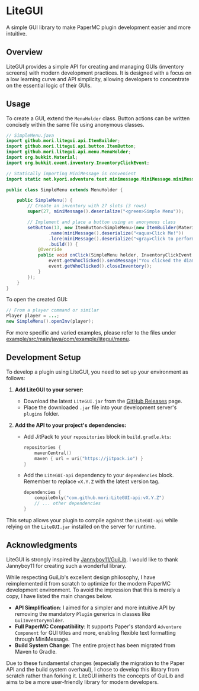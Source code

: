 # LiteGUI

A simple GUI library to make PaperMC plugin development easier and more intuitive.

## Overview

LiteGUI provides a simple API for creating and managing GUIs (inventory screens) with modern development practices.
It is designed with a focus on a low learning curve and API simplicity, allowing developers to concentrate on the essential logic of their GUIs.

## Usage

To create a GUI, extend the `MenuHolder` class. Button actions can be written concisely within the same file using anonymous classes.

```java
// SimpleMenu.java
import github.mori.litegui.api.ItemBuilder;
import github.mori.litegui.api.button.ItemButton;
import github.mori.litegui.api.menu.MenuHolder;
import org.bukkit.Material;
import org.bukkit.event.inventory.InventoryClickEvent;

// Statically importing MiniMessage is convenient
import static net.kyori.adventure.text.minimessage.MiniMessage.miniMessage;

public class SimpleMenu extends MenuHolder {

    public SimpleMenu() {
        // Create an inventory with 27 slots (3 rows)
        super(27, miniMessage().deserialize("<green>Simple Menu"));

        // Implement and place a button using an anonymous class
        setButton(13, new ItemButton<SimpleMenu>(new ItemBuilder(Material.DIAMOND)
                .name(miniMessage().deserialize("<aqua>Click Me!"))
                .lore(miniMessage().deserialize("<gray>Click to perform an action."))
                .build()) {
            @Override
            public void onClick(SimpleMenu holder, InventoryClickEvent event) {
                event.getWhoClicked().sendMessage("You clicked the diamond!");
                event.getWhoClicked().closeInventory();
            }
        });
    }
}
```

To open the created GUI:

```java
// From a player command or similar
Player player = ...;
new SimpleMenu().openInv(player);
```

For more specific and varied examples, please refer to the files under [example/src/main/java/com/example/litegui/menu](example/src/main/java/com/example/litegui/menu).

## Development Setup

To develop a plugin using LiteGUI, you need to set up your environment as follows:

1. **Add LiteGUI to your server:**
    - Download the latest `LiteGUI.jar` from the [GitHub Releases](https://github.com/mori/LiteGUI/releases) page.
    - Place the downloaded `.jar` file into your development server's `plugins` folder.

2. **Add the API to your project's dependencies:**
    - Add JitPack to your `repositories` block in `build.gradle.kts`:

        ```kotlin
        repositories {
            mavenCentral()
            maven { url = uri("https://jitpack.io") }
        }
        ```

    - Add the `LiteGUI-api` dependency to your `dependencies` block. Remember to replace `vX.Y.Z` with the latest version tag.

        ```kotlin
        dependencies {
            compileOnly("com.github.mori:LiteGUI-api:vX.Y.Z")
            // ... other dependencies
        }
        ```

This setup allows your plugin to compile against the `LiteGUI-api` while relying on the `LiteGUI.jar` installed on the server for runtime.

## Acknowledgments

LiteGUI is strongly inspired by [Jannyboy11/GuiLib](https://github.com/Jannyboy11/GuiLib). I would like to thank Jannyboy11 for creating such a wonderful library.

While respecting GuiLib's excellent design philosophy,
I have reimplemented it from scratch to optimize for the modern PaperMC development environment.
To avoid the impression that this is merely a copy, I have listed the main changes below.

- **API Simplification**: I aimed for a simpler and more intuitive API by removing the mandatory `Plugin` generics in classes like `GuiInventoryHolder`.
- **Full PaperMC Compatibility**: It supports Paper's standard `Adventure Component` for GUI titles and more, enabling flexible text formatting through MiniMessage.
- **Build System Change**: The entire project has been migrated from Maven to Gradle.

Due to these fundamental changes (especially the migration to the Paper API and the build system overhaul),
I chose to develop this library from scratch rather than forking it. LiteGUI inherits the concepts of GuiLib and aims to be a more user-friendly library for modern developers.
